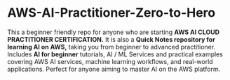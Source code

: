 # AWS-AI-Practitioner-Zero-to-Hero
This a beginner friendly repo for anyone who are starting **AWS AI CLOUD PRACTITIONER CERTIFICATION.** It is also a **Quick Notes repository for learning AI on AWS,** taking you from beginner to advanced practitioner. Includes **AI for beginner** tutorials, AI / ML Services and practical examples covering AWS AI services, machine learning workflows, and real-world applications. Perfect for anyone aiming to master AI on the AWS platform.
